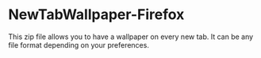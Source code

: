 # NewTabWallpaper-Firefox
This zip file allows you to have a wallpaper on every new tab. It can be any file format depending on your preferences.
